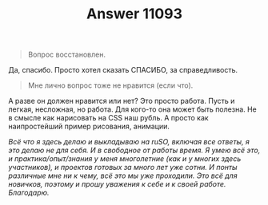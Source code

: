 ﻿---
title: "Answer 11093"
se.owner.user_id: 377637
se.owner.display_name: "Sevastopol&#39;"
se.owner.link: "https://ru.meta.stackoverflow.com/users/377637/sevastopol"
se.answer_id: 11093
se.question_id: 11090
se.post_type: answer
se.is_accepted: False
---
<blockquote>
<p>Вопрос восстановлен.</p>
</blockquote>
<p>Да, спасибо. Просто хотел сказать СПАСИБО, за справедливость.</p>
<blockquote>
<p>Мне лично вопрос тоже не нравится (если что).</p>
</blockquote>
<p>А разве он должен нравится или нет? Это просто работа. Пусть и легкая, несложная, но работа. Для кого-то она может быть полезна. Не в смысле как нарисовать на CSS наш рубль. А просто как наипростейший пример рисования, анимации.</p>
<p><em>Всё что я здесь делаю и выкладываю на ruSO, включая все ответы, я это делаю не для себя. И в свободное от работы время. Я умею всё это, и практика/опыт/знания у меня многолетние (как и у многих здесь участников), и проектов готовых за много лет уже сотни. И понты различные мне ни к чему, всё это мы уже проходили. Это всё для новичков, поэтому и прошу уважения к себе и к своей работе. Благодарю.</em></p>

